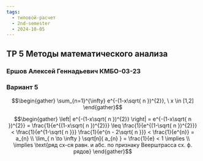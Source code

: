 ```yaml
---
tags:
  - типовой-расчет
  - 2nd-semester
  - 2024-10-05
---
```


## ТР 5 Методы математического анализа

### Ершов Алексей Геннадьевич КМБО-03-23

### Вариант 5

$$\begin{gather}
\sum_{n=1}^{\infty} e^{-(1-x\sqrt{ n })^{2}}, \ x \in [1,2]
\end{gather}$$

$$\begin{gather}
\left| e^{-(1-x\sqrt{ n })^{2}} \right| = e^{-(1-x\sqrt{ n })^{2}} = \frac{1}{e^{(1-x\sqrt{ n })^{2}}} \leq \frac{1}{e^{(1-\sqrt{ n })^{2}}} < \frac{1}{e^{1-\sqrt{ n }}} \frac{1}{e^{n - 2\sqrt{ n }}} < \frac{1}{e^{n}} = a_{n} \\
\lim_{ n \to \infty } \sqrt[n]{ a_{n} } = \frac{1}{e} < 1 \implies \\
\implies \text{ряд сх-ся равн. и абс. по признаку Веерштрасса сх. ф. рядов}
\end{gather}$$
